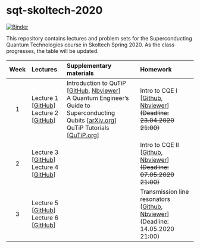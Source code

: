 # sqt-skoltech-2020

[![Binder](https://mybinder.org/badge_logo.svg)](https://mybinder.org/v2/gh/dkalacheva/sqt-skoltech-2020/master)

This repository contains lectures and problem sets for the Superconducting Quantum Technologies course in Skoltech Spring 2020. As the class progresses, the table will be updated.

| Week | Lectures | Supplementary materials | Homework | 
|:------:|:----------|:----------|:----------|
|1| Lecture 1 [[GitHub](Lectures/SQT_2020_1.pdf)] <br> Lecture 2 [[GitHub](Lectures/SQT_2020_2.pdf)] | Introduction to QuTiP [[GitHub](QuTiP-intro/Introduction-to-QuTiP.ipynb), [Nbviewer](https://nbviewer.jupyter.org/github/dkalacheva/sqt-skoltech-2020/blob/master/QuTiP-intro/Introduction-to-QuTiP.ipynb)] <br> A Quantum Engineer’s Guide to Superconducting Qubits [[arXiv.org](https://arxiv.org/pdf/1904.06560.pdf)] <br> QuTiP Tutorials [[QuTiP.org](http://qutip.org/tutorials.html)]| Intro to CQE I [[Github](HW1-intro-to-CQE/HW1-Intro-to-CQE.ipynb), [Nbviewer](https://nbviewer.jupyter.org/github/dkalacheva/sqt-skoltech-2020/blob/master/HW1-intro-to-CQE/HW1-Intro-to-CQE.ipynb)] <br> ~~(Deadline: 23.04.2020 21:00)~~|
|2| Lecture 3 [[GitHub](Lectures/SQT_2020_3.pdf)] <br> Lecture 4 [[GitHub](Lectures/SQT_2020_4.pdf)] | | Intro to CQE II [[Github](HW2-intro-to-CQE/HW2-Intro-to-CQE.ipynb), [Nbviewer](https://nbviewer.jupyter.org/github/dkalacheva/sqt-skoltech-2020/blob/master/HW2-intro-to-CQE/HW2-Intro-to-CQE.ipynb)] <br> ~~(Deadline: 07.05.2020 21:00)~~|
|3| Lecture 5 [[GitHub](Lectures/SQT_2020_5.pdf)] <br> Lecture 6 [[GitHub](Lectures/SQT_2020_6.pdf)] | | Transmission line resonators [[Github](HW3-TL-resonators/HW3-TL-resonators.ipynb), [Nbviewer](https://nbviewer.jupyter.org/github/dkalacheva/sqt-skoltech-2020/blob/master/HW3-TL-resonators/HW3-TL-resonators.ipynb)] <br> (Deadline: 14.05.2020 21:00)|

